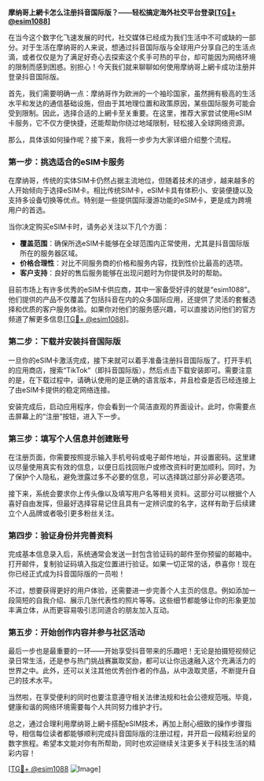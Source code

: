 **摩纳哥上網卡怎么注册抖音国际版？——轻松搞定海外社交平台登录[[TG💪+ @esim1088](https://t.me/s/esim1088)]**

在当今这个数字化飞速发展的时代，社交媒体已经成为我们生活中不可或缺的一部分。对于生活在摩纳哥的人来说，想通过抖音国际版与全球用户分享自己的生活点滴，或者仅仅是为了满足好奇心去探索这个炙手可热的平台，却可能因为网络环境的限制而感到困惑。别担心！今天我们就来聊聊如何使用摩纳哥上網卡成功注册并登录抖音国际版。

首先，我们需要明确一点：摩纳哥作为欧洲的一个袖珍国家，虽然拥有极高的生活水平和发达的通信基础设施，但由于其地理位置和政策原因，某些国际服务可能会受到限制。因此，选择合适的上網卡至关重要。在这里，推荐大家尝试使用eSIM卡服务，它不仅方便快捷，还能帮助你绕过地域限制，轻松接入全球网络资源。

那么，具体该如何操作呢？接下来，我将一步步为大家详细介绍整个流程。

### 第一步：挑选适合的eSIM卡服务

在摩纳哥，传统的实体SIM卡仍然占据主流地位，但随着技术的进步，越来越多的人开始倾向于选择eSIM卡。相比传统SIM卡，eSIM卡具有体积小、安装便捷以及支持多设备切换等优点。特别是一些提供国际漫游功能的eSIM卡，更是成为跨境用户的首选。

当你决定购买eSIM卡时，请务必关注以下几个方面：

- **覆盖范围**：确保所选eSIM卡能够在全球范围内正常使用，尤其是抖音国际版所在的服务器区域。
- **价格合理性**：对比不同服务商的价格和服务内容，找到性价比最高的选项。
- **客户支持**：良好的售后服务能够在出现问题时为你提供及时的帮助。

目前市场上有许多优秀的eSIM卡供应商，其中一家备受好评的就是“esim1088”。他们提供的产品不仅覆盖了包括抖音在内的众多国际应用，还提供了灵活的套餐选择和优质的客户服务体验。如果你对他们的服务感兴趣，可以直接访问他们的官方频道了解更多信息[[TG💪+ @esim1088](https://t.me/s/esim1088)]。

### 第二步：下载并安装抖音国际版

一旦你的eSIM卡激活完成，接下来就可以着手准备注册抖音国际版了。打开手机的应用商店，搜索“TikTok”（即抖音国际版），然后点击下载安装即可。需要注意的是，在下载过程中，请确认使用的是正确的语言版本，并且检查是否已经连接上了由eSIM卡提供的稳定网络连接。

安装完成后，启动应用程序，你会看到一个简洁直观的界面设计。此时，你需要点击屏幕上的“注册”按钮，进入下一步。

### 第三步：填写个人信息并创建账号

在注册页面，你需要按照提示输入手机号码或电子邮件地址，并设置密码。这里建议尽量使用真实有效的信息，以便日后找回账户或修改资料时更加顺利。同时，为了保护个人隐私，避免泄露过多不必要的信息，可以选择跳过部分非必要选项。

接下来，系统会要求你上传头像以及填写用户名等相关资料。这部分可以根据个人喜好自由发挥，但最好选择容易记住且具有一定辨识度的名字，这样有助于后续建立个人品牌或者吸引更多粉丝关注。

### 第四步：验证身份并完善资料

完成基本信息录入后，系统通常会发送一封包含验证码的邮件至你预留的邮箱中。打开邮件，复制验证码填入指定位置进行验证。如果一切正常的话，恭喜你！现在你已经正式成为抖音国际版的一员啦！

不过，想要获得更好的用户体验，还需要进一步完善个人主页的信息。例如添加一段简短的自我介绍、展示几张代表性的照片等等。这些细节都能够让你的形象更加丰满立体，从而更容易吸引志同道合的朋友加入互动。

### 第五步：开始创作内容并参与社区活动

最后一步也是最重要的一环——开始享受抖音带来的乐趣吧！无论是拍摄短视频记录日常生活，还是参与热门挑战赛赢取奖励，都可以让你迅速融入这个充满活力的世界之中。此外，还可以关注其他优秀创作者的作品，从中汲取灵感，不断提升自己的技术水平。

当然啦，在享受便利的同时也要注意遵守相关法律法规和社会公德规范哦。毕竟，健康和谐的网络环境需要每个人共同努力维护才行。

总之，通过合理利用摩纳哥上網卡搭配eSIM技术，再加上耐心细致的操作步骤指导，相信每位读者都能够顺利完成抖音国际版的注册过程，并开启一段精彩纷呈的数字旅程。希望本文能对你有所帮助，同时也欢迎继续关注更多关于科技生活的精彩内容！

[[TG💪+ @esim1088](https://t.me/s/esim1088) ![Image](https://i.postimg.cc/4NQfJmqS/Snipaste-2025-05-13-00-14-12.png)]